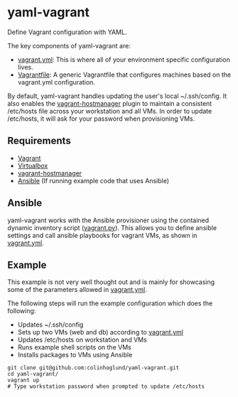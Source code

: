 # yaml-vagrant
Define Vagrant configuration with YAML.

The key components of yaml-vagrant are:
- [vagrant.yml](https://github.com/colinhoglund/yaml-vagrant/blob/master/vagrant.yml): This is where all of your environment specific configuration lives.
- [Vagrantfile](https://github.com/colinhoglund/yaml-vagrant/blob/master/Vagrantfile): A generic Vagrantfile that configures machines based on the vagrant.yml configuration.

By default, yaml-vagrant handles updating the user's local ~/.ssh/config. It also enables the [vagrant-hostmanager](https://github.com/devopsgroup-io/vagrant-hostmanager) plugin to maintain a consistent /etc/hosts file across your workstation and all VMs. In order to update /etc/hosts, it will ask for your password when provisioning VMs.

## Requirements
- [Vagrant](https://www.vagrantup.com/docs/installation/)
- [Virtualbox](https://www.virtualbox.org/wiki/Downloads)
- [vagrant-hostmanager](https://github.com/devopsgroup-io/vagrant-hostmanager)
- [Ansible](http://docs.ansible.com/ansible/intro_installation.html) (If running example code that uses Ansible)

## Ansible
yaml-vagrant works with the Ansible provisioner using the contained dynamic inventory script ([vagrant.py](https://github.com/colinhoglund/yaml-vagrant/blob/master/vagrant.py)). This allows you to define ansible settings and call ansible playbooks for vagrant VMs, as shown in [vagrant.yml](https://github.com/colinhoglund/yaml-vagrant/blob/master/vagrant.yml).

## Example
This example is not very well thought out and is mainly for showcasing some of the parameters allowed in [vagrant.yml](https://github.com/colinhoglund/yaml-vagrant/blob/master/vagrant.yml).

The following steps will run the example configuration which does the following:
- Updates ~/.ssh/config
- Sets up two VMs (web and db) according to [vagrant.yml](https://github.com/colinhoglund/yaml-vagrant/blob/master/vagrant.yml)
- Updates /etc/hosts on workstation and VMs
- Runs example shell scripts on the VMs
- Installs packages to VMs using Ansible
```
git clone git@github.com:colinhoglund/yaml-vagrant.git
cd yaml-vagrant/
vagrant up
# Type workstation password when prompted to update /etc/hosts
```
